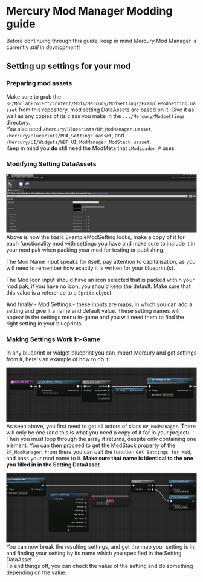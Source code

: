 # Mercury Mod Manager Modding guide

Before continuing through this guide, keep in mind Mercury Mod Manager is currently *still in development*!

## Setting up settings for your mod
### Preparing mod assets
Make sure to grab the `BP/MoolahProject/Content/Mods/Mercury/ModSettings/ExampleModSetting.uasset` from this repository, mod setting DataAssets are based on it. Give it as well as any copies of its class you make in the `.../Mercury/Modsettings` directory.  
You also need `/Mercury/Blueprints/BP_ModManager.uasset`, `/Mercury/Blueprints/PDA_Settings.uasset`, and `/Mercury/UI/Widgets/WBP_UI_ModManager_ModStack.uasset`.  
Keep in mind you **do** still need the ModMeta that `zModLoader_P` uses.

### Modifying Setting DataAssets
![ExampleModSetting.uasset opened in Unreal Engine](Imgs/ExampleModSetting.png)
Above is how the basic ExampleModSetting looks, make a copy of it for each functionality mod with settings you have and make sure to include it in your mod pak when packing your mod for testing or publishing.

The Mod Name input speaks for itself, pay attention to capitalisation, as you will need to remember how exactly it is written for your blueprint(s).

The Mod Icon input should have an icon selected that is packed within your mod pak, if you have no icon, you should keep the default. Make sure that this value is a reference to a `Sprite` object.

And finally - Mod Settings - these inputs are maps, in which you can add a setting and give it a name and default value. These setting names will appear in the settings menu in-game and you will need them to find the right setting in your blueprints.

### Making Settings Work In-Game
In any blueprint or widget blueprint you can import Mercury and get settings from it, here's an example of how to do it:

![BP Guide 1](Imgs/GetAllActorsOfClass.png)
As seen above, you first need to get all actors of class `BP_ModManager`. There will only be one (and this is what you need a copy of it for in your project). Then you must loop through the array it returns, despite only containing one element. You can then proceed to get the ModStack property of the `BP_ModManager`. From there you can call the function `Get Settings for Mod`, and pass your mod name to it. **Make sure that name is identical to the one you filled in in the Setting DataAsset**.

![BP Guide 2](Imgs/BreakSettings.png)
You can now break the resulting settings, and get the map your setting is in, and finding your setting by its name which you specified in the Setting DataAsset.  
To end things off, you can check the value of the setting and do something depending on the value.
